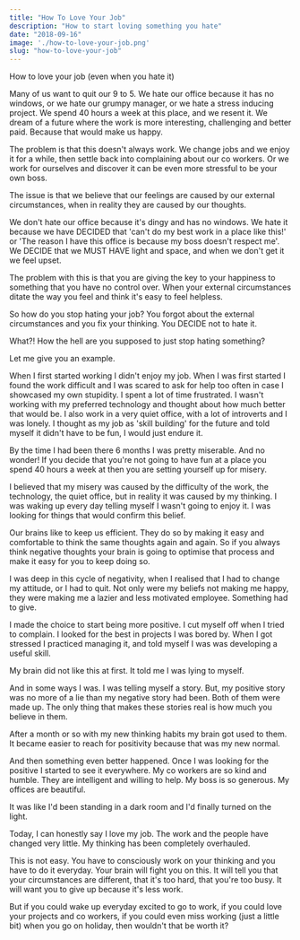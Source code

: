 ```yaml
---
title: "How To Love Your Job"
description: "How to start loving something you hate"
date: "2018-09-16"
image: './how-to-love-your-job.png'
slug: "how-to-love-your-job"
---
```

How to love your job (even when you hate it)

Many of us want to quit our 9 to 5. We hate our office because it has no windows, or we hate our grumpy manager, or we hate a stress inducing project. We spend 40 hours a week at this place, and we resent it. We dream of a future where the work is more interesting, challenging and better paid. Because that would make us happy.

The problem is that this doesn't always work. We change jobs and we enjoy it for a while, then settle back into complaining about our co workers. Or we work for ourselves and discover it can be even more stressful to be your own boss.

The issue is that we believe that our feelings are caused by our external circumstances, when in reality they are caused by our thoughts.

We don't hate our office because it's dingy and has no windows. We hate it because we have DECIDED that 'can't do my best work in a place like this!' or 'The reason I have this office is because my boss doesn't respect me'. We DECIDE that we MUST HAVE light and space, and when we don't get it we feel upset.

The problem with this is that you are giving the key to your happiness to something that you have no control over. When your external circumstances ditate the way you feel and think it's easy to feel helpless.

So how do you stop hating your job? You forgot about the external circumstances and you fix your thinking. You DECIDE not to hate it.

What?! How the hell are you supposed to just stop hating something?

Let me give you an example.

When I first started working I didn't enjoy my job. When I was first started I found the work difficult and I was scared to ask for help too often in case I showcased my own stupidity. I spent a lot of time frustrated. I wasn't working with my preferred technology and thought about how much better that would be. I also work in a very quiet office, with a lot of introverts and I was lonely. I thought as my job as 'skill building' for the future and told myself it didn't have to be fun, I would just endure it.

By the time I had been there 6 months I was pretty miserable. And no wonder! If you decide that you're not going to have fun at a place you spend 40 hours a week at then you are setting yourself up for misery.

I believed that my misery was caused by the difficulty of the work, the technology, the quiet office, but in reality it was caused by my thinking. I was waking up every day telling myself I wasn't going to enjoy it. I was looking for things that would confirm this belief.

Our brains like to keep us efficient. They do so by making it easy and comfortable to think the same thoughts again and again. So if you always think negative thoughts your brain is going to optimise that process and make it easy for you to keep doing so.

I was deep in this cycle of negativity, when I realised that I had to change my attitude, or I had to quit. Not only were my beliefs not making me happy, they were making me a lazier and less motivated employee. Something had to give.

I made the choice to start being more positive. I cut myself off when I tried to complain. I looked for the best in projects I was bored by. When I got stressed I practiced managing it, and told myself I was was developing a useful skill.

My brain did not like this at first. It told me I was lying to myself.

And in some ways I was. I was telling myself a story. But, my positive story was no more of a lie than my negative story had been. Both of them were made up. The only thing that makes these stories real is how much you believe in them.

After a month or so with my new thinking habits my brain got used to them. It became easier to reach for positivity because that was my new normal.

And then something even better happened. Once I was looking for the positive I started to see it everywhere. My co workers are so kind and humble. They are intelligent and willing to help. My boss is so generous. My offices are beautiful.

It was like I'd been standing in a dark room and I'd finally turned on the light.

Today, I can honestly say I love my job. The work and the people have changed very little. My thinking has been completely overhauled.

This is not easy. You have to consciously work on your thinking and you have to do it everyday. Your brain will fight you on this. It will tell you that your circumstances are different, that it's too hard, that you're too busy. It will want you to give up because it's less work.

But if you could wake up everyday excited to go to work, if you could love your projects and co workers, if you could even miss working (just a little bit) when you go on holiday, then wouldn't that be worth it?
